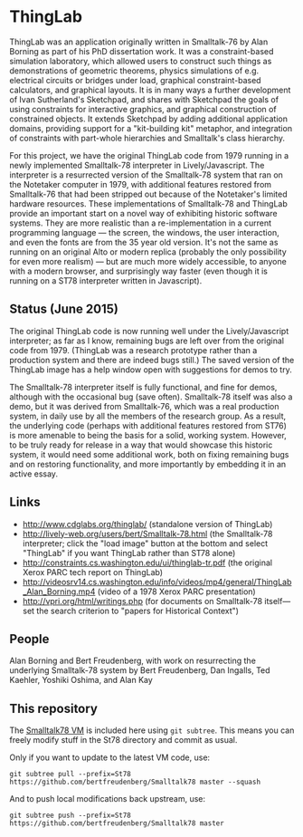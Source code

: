 # ThingLab

ThingLab was an application originally written in Smalltalk-76 by Alan Borning as part of his PhD dissertation work.  It was a constraint-based simulation laboratory, which allowed users to construct such things as demonstrations of geometric theorems, physics simulations of e.g. electrical circuits or bridges under load, graphical constraint-based calculators, and graphical layouts.  It is in many ways a further development of Ivan Sutherland's Sketchpad, and shares with Sketchpad the goals of using constraints for interactive graphics, and graphical construction of constrained objects.  It extends Sketchpad by adding additional application domains, providing support for a "kit-building kit" metaphor, and integration of constraints with part-whole hierarchies and Smalltalk's class hierarchy.  

For this project, we have the original ThingLab code from 1979 running in a newly implemented Smalltalk-78 interpreter in Lively/Javascript.  The interpreter is a resurrected version of the Smalltalk-78 system that ran on the Notetaker computer in 1979, with additional features restored from Smalltalk-76 that had been stripped out because of the Notetaker's limited hardware resources.  These implementations of Smalltalk-78 and ThingLab provide an important start on a novel way of exhibiting historic software systems.  They are more realistic than a re-implementation in a current programming language — the screen, the windows, the user interaction, and even the fonts are from the 35 year old version.  It's not the same as running on an original Alto or modern replica (probably the only possibility for even more realism) — but are much more widely accessible, to anyone with a modern browser, and surprisingly way faster (even though it is running on a ST78 interpreter written in Javascript).

## Status (June 2015)

The original ThingLab code is now running well under the Lively/Javascript interpreter; as far as I know, remaining bugs are left over from the original code from 1979.  (ThingLab was a research prototype rather than a production system and there are indeed bugs still.)  The saved version of the ThingLab image has a help window open with suggestions for demos to try.

The Smalltalk-78 interpreter itself is fully functional, and fine for demos, although with the occasional bug (save often).  Smalltalk-78 itself was also a demo, but it was derived from Smalltalk-76, which was a real production system, in daily use by all the members of the research group.  As a result, the underlying code (perhaps with additional features restored from ST76) is more amenable to being the basis for a solid, working system.  However, to be truly ready for release in a way that would showcase this historic system, it would need some additional work, both on fixing remaining bugs and on restoring functionality, and more importantly by embedding it in an active essay.

## Links 
* http://www.cdglabs.org/thinglab/ (standalone version of ThingLab)
* http://lively-web.org/users/bert/Smalltalk-78.html (the Smalltalk-78 interpreter; click the "load image" button at the bottom and select "ThingLab" if you want ThingLab rather than ST78 alone)
* http://constraints.cs.washington.edu/ui/thinglab-tr.pdf (the original Xerox PARC tech report on ThingLab)
* http://videosrv14.cs.washington.edu/info/videos/mp4/general/ThingLab_Alan_Borning.mp4 (video of a 1978 Xerox PARC presentation)
* http://vpri.org/html/writings.php (for documents on Smalltalk-78 itself—set the search criterion to "papers for Historical Context")

## People
Alan Borning and Bert Freudenberg, with work on resurrecting the underlying Smalltalk-78 system by Bert Freudenberg, Dan Ingalls, Ted Kaehler, Yoshiki Oshima, and Alan Kay

## This repository

The [Smalltalk78 VM][St78] is included here using `git subtree`. This means you can freely modify stuff in the St78 directory and commit as usual.

Only if you want to update to the latest VM code, use:

    git subtree pull --prefix=St78 https://github.com/bertfreudenberg/Smalltalk78 master --squash

And to push local modifications back upstream, use:

    git subtree push --prefix=St78 https://github.com/bertfreudenberg/Smalltalk78 master

[St78]:     https://github.com/bertfreudenberg/Smalltalk78
